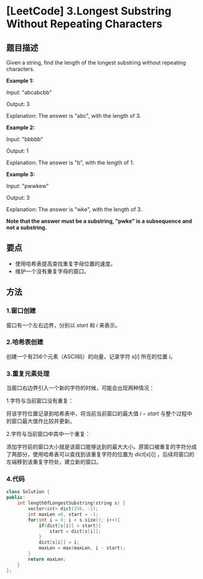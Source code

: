 # [LeetCode] 3.Longest Substring Without Repeating Characters

## 题目描述

Given a string, find the length of the longest substring without repeating characters.

**Example 1:**

Input: "abcabcbb"

Output: 3

Explanation: The answer is "abc", with the length of 3. 

**Example 2:**

Input: "bbbbb"

Output: 1

Explanation: The answer is "b", with the length of 1.

**Example 3:**

Input: "pwwkew"

Output: 3

Explanation: The answer is "wke", with the length of 3.

**Note that the answer must be a substring, "pwke" is a subsequence and not a substring.**

## 要点

* 使用哈希表提高查找重复字母位置的速度。
* 维护一个没有重复字母的窗口。

## 方法

### 1.窗口创建

窗口有一个左右边界，分别以 $start$ 和 $i$ 来表示。

### 2.哈希表创建

创建一个有256个元素（ASCII码）的向量，记录字符 $s[i]$ 所在的位置 $i$。

### 3.重复元素处理

当窗口右边界引入一个新的字符的时候，可能会出现两种情况：

1.字符与当前窗口没有重复：

将该字符位置记录到哈希表中，将当前当前窗口的最大值 $i - start$ 与整个过程中的窗口最大值作比较并更新。

2.字符与当前窗口中其中一个重复：

添加字符前的窗口大小就是该窗口能够达到的最大大小。原窗口被重复的字符分成了两部分，使用哈希表可以查找到该重复字符的位置为 $dict[s[i]]$ ，后续将窗口的左端移到该重复字符处，建立新的窗口。

### 4.代码

```C++
class Solution {
public:
    int lengthOfLongestSubstring(string s) {
        vector<int> dict(256, -1);
        int maxLen =0, start = -1;
        for(int i = 0; i < s.size(); i++){
            if(dict[s[i]] > start){
                start = dict[s[i]];
            }
            dict[s[i]] = i;
            maxLen = max(maxLen, i - start);
        }
        return maxLen;
    }
};
```



